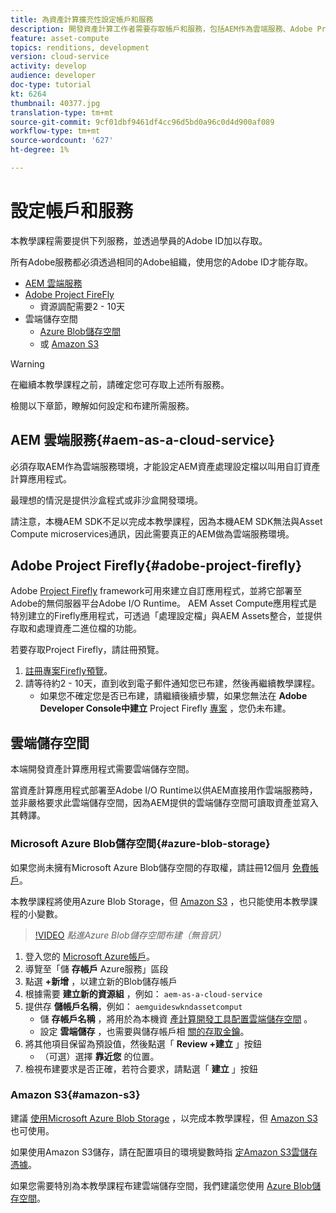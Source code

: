 ```yaml
---
title: 為資產計算擴充性設定帳戶和服務
description: 開發資產計算工作者需要存取帳戶和服務，包括AEM作為雲端服務、Adobe Project Firefly以及Microsoft或Amazon提供的雲端儲存空間。
feature: asset-compute
topics: renditions, development
version: cloud-service
activity: develop
audience: developer
doc-type: tutorial
kt: 6264
thumbnail: 40377.jpg
translation-type: tm+mt
source-git-commit: 9cf01dbf9461df4cc96d5bd0a96c0d4d900af089
workflow-type: tm+mt
source-wordcount: '627'
ht-degree: 1%

---
```



# 設定帳戶和服務

本教學課程需要提供下列服務，並透過學員的Adobe ID加以存取。

所有Adobe服務都必須透過相同的Adobe組織，使用您的Adobe ID才能存取。

+ [AEM 雲端服務](#aem-as-a-cloud-service)
+ [Adobe Project FireFly](#adobe-project-firefly)
   + 資源調配需要2 - 10天
+ 雲端儲存空間
   + [Azure Blob儲存空間](https://azure.microsoft.com/en-us/services/storage/blobs/)
   + 或 [Amazon S3](https://aws.amazon.com/s3/?did=ft_card&amp;trk=ft_card)

>[!WARNING]
>
>在繼續本教學課程之前，請確定您可存取上述所有服務。
> 
> 檢閱以下章節，瞭解如何設定和布建所需服務。

## AEM 雲端服務{#aem-as-a-cloud-service}

必須存取AEM作為雲端服務環境，才能設定AEM資產處理設定檔以叫用自訂資產計算應用程式。

最理想的情況是提供沙盒程式或非沙盒開發環境。

請注意，本機AEM SDK不足以完成本教學課程，因為本機AEM SDK無法與Asset Compute microservices通訊，因此需要真正的AEM做為雲端服務環境。

## Adobe Project Firefly{#adobe-project-firefly}

Adobe [Project Firefly](https://www.adobe.io/apis/experienceplatform/project-firefly.html) framework可用來建立自訂應用程式，並將它部署至Adobe的無伺服器平台Adobe I/O Runtime。 AEM Asset Compute應用程式是特別建立的Firefly應用程式，可透過「處理設定檔」與AEM Assets整合，並提供存取和處理資產二進位檔的功能。

若要存取Project Firefly，請註冊預覽。

1. [註冊專案Firefly預覽](https://adobeio.typeform.com/to/obqgRm)。
1. 請等待約2 - 10天，直到收到電子郵件通知您已布建，然後再繼續教學課程。
   + 如果您不確定您是否已布建，請繼續後續步驟，如果您無法在 __Adobe Developer Console中建立__ Project Firefly [專案](https://console.adobe.io) ，您仍未布建。

## 雲端儲存空間

本端開發資產計算應用程式需要雲端儲存空間。

當資產計算應用程式部署至Adobe I/O Runtime以供AEM直接用作雲端服務時，並非嚴格要求此雲端儲存空間，因為AEM提供的雲端儲存空間可讀取資產並寫入其轉譯。

### Microsoft Azure Blob儲存空間{#azure-blob-storage}

如果您尚未擁有Microsoft Azure Blob儲存空間的存取權，請註冊12個月 [免費帳戶](https://azure.microsoft.com/en-us/free/)。

本教學課程將使用Azure Blob Storage，但 [Amazon S3](#amazon-s3) ，也只能使用本教學課程的小變數。

>[!VIDEO](https://video.tv.adobe.com/v/40377/?quality=12&learn=on)
_點進Azure Blob儲存空間布建（無音訊）_


1. 登入您的 [Microsoft Azure帳戶](https://azure.microsoft.com/en-us/account/)。
1. 導覽至「儲 __存帳戶__ Azure服務」區段
1. 點選 __+新增__ ，以建立新的Blob儲存帳戶
1. 根據需要 __建立新的資源組__ ，例如： `aem-as-a-cloud-service`
1. 提供存 __儲帳戶名稱__，例如： `aemguideswkndassetcomput`
   + 儲 __存帳戶名稱__ ，將用於為本機資 [產計算開發工具配置雲端儲存空間](../develop/environment-variables.md) 。
   + 設定 __雲端儲存__ ，也需要與儲存帳戶相 [關的存取金鑰](../develop/environment-variables.md)。
1. 將其他項目保留為預設值，然後點選「 __Review +建立__ 」按鈕
   + （可選）選擇 __靠近您__ 的位置。
1. 檢視布建要求是否正確，若符合要求，請點選「 __建立__ 」按鈕

### Amazon S3{#amazon-s3}

建議 [使用Microsoft Azure Blob Storage](#azure-blob-storage) ，以完成本教學課程，但 [Amazon S3](https://aws.amazon.com/s3/?did=ft_card&amp;trk=ft_card) 也可使用。

如果使用Amazon S3儲存，請在配置項目的環境變數時指 [定Amazon S3雲儲存憑據](../develop/environment-variables.md#amazon-s3)。

如果您需要特別為本教學課程布建雲端儲存空間，我們建議您使用 [Azure Blob儲存空間](#azure-blob-storage)。

